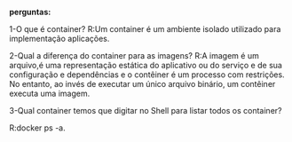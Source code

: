**perguntas:**

1-O que é container?
R:Um container é um ambiente isolado utilizado para implementação aplicações.

2-Qual a diferença do container para as imagens?
R:A imagem é um arquivo,é uma representação estática do aplicativo ou do serviço e de sua configuração e dependências e o contêiner é um processo com restrições. No entanto, ao invés de executar um único arquivo binário, um contêiner executa uma imagem.

3-Qual container temos que digitar no Shell para listar todos os container?

R:docker ps -a.

